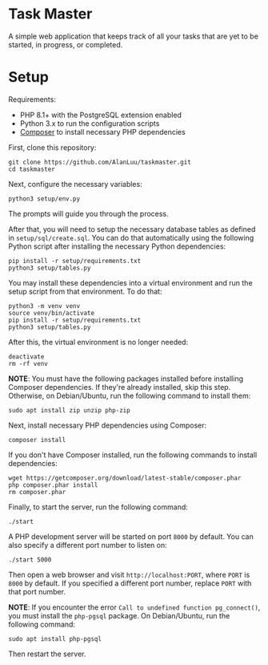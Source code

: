 # Task Master
A simple web application that keeps track of all your tasks that are yet to be started, in progress, or completed.

# Setup
Requirements:
- PHP 8.1+ with the PostgreSQL extension enabled
- Python 3.x to run the configuration scripts
- [Composer](https://getcomposer.org/) to install necessary PHP dependencies

First, clone this repository:
```
git clone https://github.com/AlanLuu/taskmaster.git
cd taskmaster
```

Next, configure the necessary variables:
```
python3 setup/env.py
```
The prompts will guide you through the process.

After that, you will need to setup the necessary database tables as defined in `setup/sql/create.sql`. You can do that automatically using the following Python script after installing the necessary Python dependencies:
```
pip install -r setup/requirements.txt
python3 setup/tables.py
```
You may install these dependencies into a virtual environment and run the setup script from that environment. To do that:
```
python3 -m venv venv
source venv/bin/activate
pip install -r setup/requirements.txt
python3 setup/tables.py
```
After this, the virtual environment is no longer needed:
```
deactivate
rm -rf venv
```

**NOTE**: You must have the following packages installed before installing Composer dependencies. If they're already installed, skip this step. Otherwise, on Debian/Ubuntu, run the following command to install them:
```
sudo apt install zip unzip php-zip
```
Next, install necessary PHP dependencies using Composer:
```
composer install
```
If you don't have Composer installed, run the following commands to install dependencies:
```
wget https://getcomposer.org/download/latest-stable/composer.phar
php composer.phar install
rm composer.phar
```

Finally, to start the server, run the following command:
```
./start
```
A PHP development server will be started on port `8000` by default. You can also specify a different port number to listen on:
```
./start 5000
```
Then open a web browser and visit `http://localhost:PORT`, where `PORT` is `8000` by default. If you specified a different port number, replace `PORT` with that port number.

**NOTE**: If you encounter the error `Call to undefined function pg_connect()`, you must install the `php-pgsql` package. On Debian/Ubuntu, run the following command:
```
sudo apt install php-pgsql
```
Then restart the server.